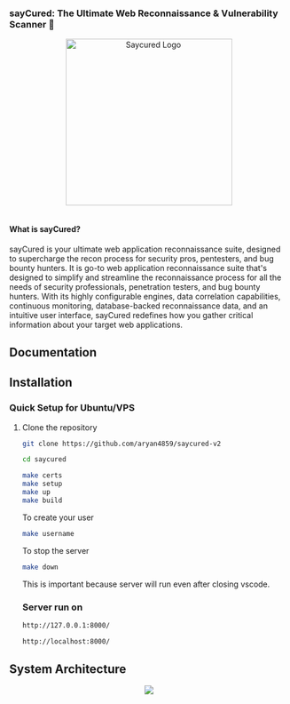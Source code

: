 
<p align="center">
  <h3>sayCured: The Ultimate Web Reconnaissance & Vulnerability Scanner 🚀</h3>
</p>
<p align="center">
  <img src="https://i.postimg.cc/HLTgvH8y/Gemini-Generated-Image-a9s90ga9s90ga9s9.jpg" alt="Saycured Logo" width="300" />
</p>


 <p align="center">
<a href="https://saycured.wiki"><img src=".github/screenshots/banner.gif" alt=""/></a>
</p>


<h4>What is sayCured?</h4>
sayCured is your ultimate web application reconnaissance suite, designed to supercharge the recon process for security pros, pentesters, and bug bounty hunters. It is go-to web application reconnaissance suite that's designed to simplify and streamline the reconnaissance process for all the needs of security professionals, penetration testers, and bug bounty hunters. With its highly configurable engines, data correlation capabilities, continuous monitoring, database-backed reconnaissance data, and an intuitive user interface, sayCured redefines how you gather critical information about your target web applications.



## Documentation


##  Installation

### Quick Setup for Ubuntu/VPS

1. Clone the repository

    ```bash
    git clone https://github.com/aryan4859/saycured-v2
    ```
    ```bash
    cd saycured
    ```
    ```bash
    make certs
    make setup
    make up
    make build
    ```
    To create your user 
    ```bash
    make username
    ```

    To stop the server 
    ```bash
    make down
    ```
    This is important because server will run even after closing vscode.

    ### Server run on
    ```bash
    http://127.0.0.1:8000/
    ```

    ```bash
    http://localhost:8000/
    ```
    


## System Architecture
<p align="center">
<img src="https://i.postimg.cc/0j2Q2ghr/Django-Web-App.png"/>
</p>

